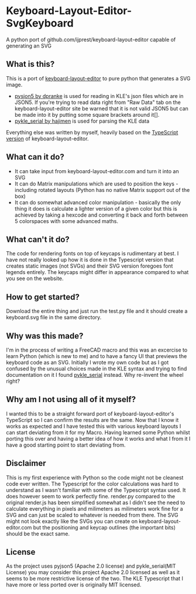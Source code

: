 # Keyboard-Layout-Editor-SvgKeyboard
A python port of github.com/ijprest/keyboard-layout-editor capable of generating an SVG

## What is this? 
This is a port of [keyboard-layout-editor](https://github.com/ijprest/keyboard-layout-editor) to pure python that generates a SVG image.
* [pysjon5 by dpranke](https://github.com/dpranke/pyjson5) is used for reading in KLE's json files which are in JSON5. If you're trying to read data right from "Raw Data" tab on the keyboard-layout-editor site be warned that it is not valid JSON5 but can be made into it by putting some square brackets around it[].
* [pykle_serial by hajimen](https://github.com/hajimen/pykle_serial/) is used for parsing the KLE data

Everything else was written by myself, heavily based on the [TypeScript version](https://github.com/ijprest/keyboard-layout-editor) of keyboard-layout-editor. 

## What can it do?
* It can take input from keyboard-layout-editor.com and turn it into an SVG 
* It can do Matrix manipulations which are used to position the keys - including rotated layouts (Python has no native Matrix support out of the box)
* It can do somewhat advanced color manipulation - basically the only thing it does is calculate a lighter version of a given color but this is achieved by taking a hexcode and converting it back and forth between 5 colorspaces with some advanced maths. 

## What can't it do?
The code for rendering fonts on top of keycaps is rudimentary at best. I have not really looked up how it is done in the Typescript version that creates static images (not SVGs) and their SVG version foregoes font legends entirely.
The keycaps might differ in appearance compared to what you see on the website.

## How to get started?
Download the entire thing and just run the test.py file and it should create a keyboard.svg file in the same directory.

## Why was this made?
I'm in the process of writing a FreeCAD macro and this was an excercise to learn Python (which is new to me) and to have a fancy UI that previews the keyboard code as an SVG. 
Initially I wrote my own code but as I got confused by the unusual choices made in the KLE syntax and trying to find documentation on it I found [pykle_serial](https://github.com/hajimen/pykle_serial/) instead. Why re-invent the wheel right?

## Why am I not using all of it myself?
I wanted this to be a straight forward port of keyboard-layout-editor's TypeScript so I can confirm the results are the same. Now that I know it works as expected and I have tested this with various keyboard layouts I can start deviating from it for my Macro.
Having learned some Python whilst porting this over and having a better idea of how it works and what I from it I have a good starting point to start deviating from.

## Disclaimer
This is my first experience with Python so the code might not be cleanest code ever written. 
The Typescript for the color calculations was hard to understand as I wasn't familiar with some of the Typescript syntax used. It does however seem to work perfectly fine.
render.py compared to the original render.js has been simplified somewhat as I didn't see the need to calculate everything in pixels and milimeters as milimeters work fine for a SVG and can just be scaled to whatever is needed from there. The SVG might not look exactly like the SVGs you can create on keyboard-layout-editor.com but the positioning and keycap outlines (the important bits) should be the exact same.

## License
As the project uses pyjson5 (Apache 2.0 license) and pykle_serial(MIT License) you may consider this project Apache 2.0 licensed as well as it seems to be more restrictive license of the two. 
The KLE Typescript that I have more or less ported over is originally MIT licensed.

